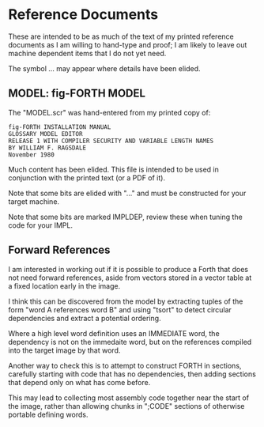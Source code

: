 # Reference Documents

These are intended to be as much of the text of my printed
reference documents as I am willing to hand-type and proof; I am
likely to leave out machine dependent items that I do not yet
need.

The symbol ... may appear where details have been elided.



## MODEL: fig-FORTH MODEL

The "MODEL.scr" was hand-entered from my printed copy of:

    fig-FORTH INSTALLATION MANUAL
    GLOSSARY MODEL EDITOR
    RELEASE 1 WITH COMPILER SECURITY AND VARIABLE LENGTH NAMES
    BY WILLIAM F. RAGSDALE
    November 1980

Much content has been elided. This file is intended to be used
in conjunction with the printed text (or a PDF of it).

Note that some bits are elided with "..." and must be
constructed for your target machine.

Note that some bits are marked IMPLDEP, review these when tuning
the code for your IMPL.

## Forward References

I am interested in working out if it is possible to produce a Forth
that does not need forward references, aside from vectors stored in
a vector table at a fixed location early in the image.

I think this can be discovered from the model by extracting tuples of
the form "word A references word B" and using "tsort" to detect
circular dependencies and extract a potential ordering.

Where a high level word definition uses an IMMEDIATE word, the
dependency is not on the immedaite word, but on the references
compiled into the target image by that word.

Another way to check this is to attempt to construct FORTH in
sections, carefully starting with code that has no dependencies, then
adding sections that depend only on what has come before.

This may lead to collecting most assembly code together near the start
of the image, rather than allowing chunks in ";CODE" sections of
otherwise portable defining words.

